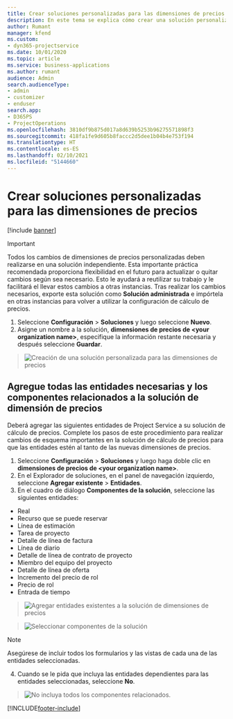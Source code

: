 ```yaml
---
title: Crear soluciones personalizadas para las dimensiones de precios
description: En este tema se explica cómo crear una solución personalizada al crear dimensiones de precios personalizadas.
author: Rumant
manager: kfend
ms.custom:
- dyn365-projectservice
ms.date: 10/01/2020
ms.topic: article
ms.service: business-applications
ms.author: rumant
audience: Admin
search.audienceType:
- admin
- customizer
- enduser
search.app:
- D365PS
- ProjectOperations
ms.openlocfilehash: 3810df9b875d017a8d639b5253b96275571898f3
ms.sourcegitcommit: 418fa1fe9d605b8faccc2d5dee1b04b4e753f194
ms.translationtype: HT
ms.contentlocale: es-ES
ms.lasthandoff: 02/10/2021
ms.locfileid: "5144660"
---
```

# <a name="create-custom-solutions-for-pricing-dimensions"></a>Crear soluciones personalizadas para las dimensiones de precios

[!include [banner](../includes/psa-now-project-operations.md)]

> [!IMPORTANT]
> Todos los cambios de dimensiones de precios personalizadas deben realizarse en una solución independiente. Esta importante práctica recomendada proporciona flexibilidad en el futuro para actualizar o quitar cambios según sea necesario. Esto le ayudará a reutilizar su trabajo y le facilitará el llevar estos cambios a otras instancias. Tras realizar los cambios necesarios, exporte esta solución como **Solución administrada** e impórtela en otras instancias para volver a utilizar la configuración de cálculo de precios.

1. Seleccione **Configuración** > **Soluciones** y luego seleccione **Nuevo**. 
2. Asigne un nombre a la solución, **dimensiones de precios de \<your organization name>**, especifique la información restante necesaria y después seleccione **Guardar**.

> ![Creación de una solución personalizada para las dimensiones de precios](media/Creation-of-custom-pricing-dimension-solution.PNG)
  
## <a name="add-all-required-entities-and-related-components-to-the-pricing-dimension-solution"></a>Agregue todas las entidades necesarias y los componentes relacionados a la solución de dimensión de precios
Deberá agregar las siguientes entidades de Project Service a su solución de cálculo de precios. Complete los pasos de este procedimiento para realizar cambios de esquema importantes en la solución de cálculo de precios para que las entidades estén al tanto de las nuevas dimensiones de precios.

1. Seleccione **Configuración** > **Soluciones** y luego haga doble clic en **dimensiones de precios de \<your organization name>**. 
2. En el Explorador de soluciones, en el panel de navegación izquierdo, seleccione **Agregar existente** > **Entidades**.
3. En el cuadro de diálogo **Componentes de la solución**, seleccione las siguientes entidades:

- Real
- Recurso que se puede reservar
- Línea de estimación
- Tarea de proyecto
- Detalle de línea de factura
- Línea de diario
- Detalle de línea de contrato de proyecto
- Miembro del equipo del proyecto
- Detalle de línea de oferta
- Incremento del precio de rol
- Precio de rol 
- Entrada de tiempo 

> ![Agregar entidades existentes a la solución de dimensiones de precios](media/Existing-entities-to-PD-solution.png)

> ![Seleccionar componentes de la solución](media/Dimension-Components.png)

> [!NOTE]
> Asegúrese de incluir todos los formularios y las vistas de cada una de las entidades seleccionadas.

4. Cuando se le pida que incluya las entidades dependientes para las entidades seleccionadas, seleccione **No**.

> ![No incluya todos los componentes relacionados.](media/Do-not-include-required.png)




[!INCLUDE[footer-include](../includes/footer-banner.md)]